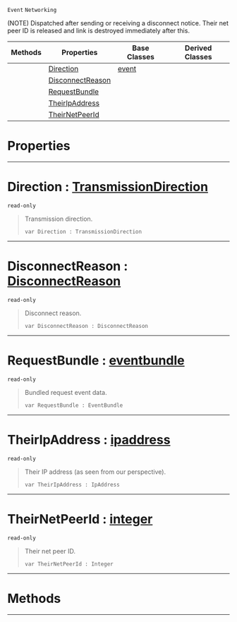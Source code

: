  `Event` `Networking`



(NOTE) Dispatched after sending or receiving a disconnect notice. Their net peer ID is released and link is destroyed immediately after this.

|Methods|Properties|Base Classes|Derived Classes|
|---|---|---|---|
| |[ Direction](https://github.com/PlasmaEngine/PlasmaDocs/blob/master/code_reference/class_reference/netlinkdisconnected.markdown#direction-plasma-engine-do)|[event](https://github.com/PlasmaEngine/PlasmaDocs/blob/master/code_reference/class_reference/event.markdown)| |
| |[ DisconnectReason](https://github.com/PlasmaEngine/PlasmaDocs/blob/master/code_reference/class_reference/netlinkdisconnected.markdown#disconnectreason-plasma-en)| | |
| |[ RequestBundle](https://github.com/PlasmaEngine/PlasmaDocs/blob/master/code_reference/class_reference/netlinkdisconnected.markdown#requestbundle-plasma-engin)| | |
| |[ TheirIpAddress](https://github.com/PlasmaEngine/PlasmaDocs/blob/master/code_reference/class_reference/netlinkdisconnected.markdown#theiripaddress-plasma-engi)| | |
| |[ TheirNetPeerId](https://github.com/PlasmaEngine/PlasmaDocs/blob/master/code_reference/class_reference/netlinkdisconnected.markdown#theirnetpeerid-plasma-engi)| | |


 #  Properties


---  
 #  Direction : [TransmissionDirection](https://github.com/PlasmaEngine/PlasmaDocs/blob/master/code_reference/enum_reference.markdown#transmissiondirection)

 `read-only`

> Transmission direction.
> ``` lang=cpp, name=Lightning
> var Direction : TransmissionDirection


---  
 #  DisconnectReason : [DisconnectReason](https://github.com/PlasmaEngine/PlasmaDocs/blob/master/code_reference/enum_reference.markdown#disconnectreason)

 `read-only`

> Disconnect reason.
> ``` lang=cpp, name=Lightning
> var DisconnectReason : DisconnectReason


---  
 #  RequestBundle : [eventbundle](https://github.com/PlasmaEngine/PlasmaDocs/blob/master/code_reference/class_reference/eventbundle.markdown)

 `read-only`

> Bundled request event data.
> ``` lang=cpp, name=Lightning
> var RequestBundle : EventBundle


---  
 #  TheirIpAddress : [ipaddress](https://github.com/PlasmaEngine/PlasmaDocs/blob/master/code_reference/class_reference/ipaddress.markdown)

 `read-only`

> Their IP address (as seen from our perspective).
> ``` lang=cpp, name=Lightning
> var TheirIpAddress : IpAddress


---  
 #  TheirNetPeerId : [integer](https://github.com/PlasmaEngine/PlasmaDocs/blob/master/code_reference/lightning_base_types/integer.markdown)

 `read-only`

> Their net peer ID.
> ``` lang=cpp, name=Lightning
> var TheirNetPeerId : Integer


---  
 #  Methods


---  
 

 